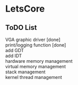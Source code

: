 # LetsCore
## ToDO List
VGA graphic driver [done]  
print/logging function [done]  
add GDT  
add IDT  
hardware memory management  
virtual memory management  
stack management  
kernel thread management  

